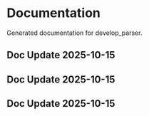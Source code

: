 # Documentation

Generated documentation for develop_parser.

## Doc Update 2025-10-15

## Doc Update 2025-10-15

## Doc Update 2025-10-15
